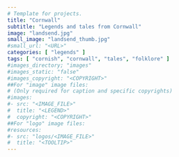 ```yaml
---
# Template for projects.
title: "Cornwall"
subtitle: "Legends and tales from Cornwall"
image: "landsend.jpg"
small_image: "landsend_thumb.jpg"
#small_url: "<URL>"
categories: [ "legends" ]
tags: [ "cornish", "cornwall", "tales", "folklore" ]
#images_directory; "images"
#images_static: "false"
#images_copyright: "<COPYRIGHT>"
##For "image" image files:
# (Only required for caption and specific copyrights)
#images:
#- src: "<IMAGE_FILE>"
#  title: "<LEGEND>"
#  copyright: "<COPYRIGHT>"
##For "logo" image files:
#resources:
#- src: "logos/<IMAGE_FILE>"
#  title: "<TOOLTIP>"
---
```


